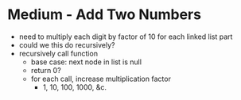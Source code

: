 # Medium - Add Two Numbers

- need to multiply each digit by factor of 10 for each linked list part
- could we this do recursively?
- recursively call function
    - base case: next node in list is null
    - return 0?
    - for each call, increase multiplication factor
        - 1, 10, 100, 1000, &c.